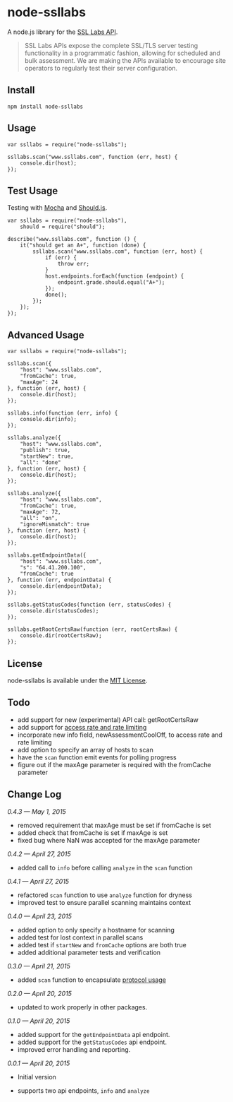 # node-ssllabs

A node.js library for the [SSL Labs API][1].

> SSL Labs APIs expose the complete SSL/TLS server testing functionality in a programmatic fashion, allowing for scheduled and bulk assessment. We are making the APIs available to encourage site operators to regularly test their server configuration.

## Install

	npm install node-ssllabs

## Usage

	var ssllabs = require("node-ssllabs");
	
	ssllabs.scan("www.ssllabs.com", function (err, host) {
		console.dir(host);
	});

## Test Usage

Testing with [Mocha][5] and [Should.js][6].

	var ssllabs = require("node-ssllabs"),
		should = require("should");
	
	describe("www.ssllabs.com", function () {
		it("should get an A+", function (done) {
			ssllabs.scan("www.ssllabs.com", function (err, host) {
				if (err) {
					throw err;
				}
				host.endpoints.forEach(function (endpoint) {
					endpoint.grade.should.equal("A+");
				});
				done();
			});
		});
	});

## Advanced Usage

	var ssllabs = require("node-ssllabs");
	
	ssllabs.scan({
		"host": "www.ssllabs.com",
		"fromCache": true,
		"maxAge": 24
	}, function (err, host) {
		console.dir(host);
	});
	
	ssllabs.info(function (err, info) {
		console.dir(info);
	});
	
	ssllabs.analyze({
		"host": "www.ssllabs.com",
		"publish": true,
		"startNew": true,
		"all": "done"
	}, function (err, host) {
		console.dir(host);
	});
	
	ssllabs.analyze({
		"host": "www.ssllabs.com",
		"fromCache": true,
		"maxAge": 72,
		"all": "on",
		"ignoreMismatch": true
	}, function (err, host) {
		console.dir(host);
	});
	
	ssllabs.getEndpointData({
		"host": "www.ssllabs.com",
		"s": "64.41.200.100",
		"fromCache": true
	}, function (err, endpointData) {
		console.dir(endpointData);
	});
	
	ssllabs.getStatusCodes(function (err, statusCodes) {
		console.dir(statusCodes);
	});
	
	ssllabs.getRootCertsRaw(function (err, rootCertsRaw) {
		console.dir(rootCertsRaw);
	});


## License

node-ssllabs is available under the [MIT License][2].

## Todo

* add support for new (experimental) API call: getRootCertsRaw
* add support for [access rate and rate limiting][4]
* incorporate new info field, newAssessmentCoolOff, to access rate and rate limiting
* add option to specify an array of hosts to scan
* have the `scan` function emit events for polling progress
* figure out if the maxAge parameter is required with the fromCache parameter

## Change Log

*0.4.3 — May 1, 2015*

* removed requirement that maxAge must be set if fromCache is set
* added check that fromCache is set if maxAge is set
* fixed bug where NaN was accepted for the maxAge parameter

*0.4.2 — April 27, 2015*

* added call to `info` before calling `analyze` in the `scan` function

*0.4.1 — April 27, 2015*

* refactored `scan` function to use `analyze` function for dryness
* improved test to ensure parallel scanning maintains context

*0.4.0 — April 23, 2015*

* added option to only specify a hostname for scanning
* added test for lost context in parallel scans
* added test if `startNew` and `fromCache` options are both true
* added additional parameter tests and verification

*0.3.0 — April 21, 2015*

* added `scan` function to encapsulate [protocol usage][3]

*0.2.0 — April 20, 2015*

* updated to work properly in other packages.

*0.1.0 — April 20, 2015*

* added support for the `getEndpointData` api endpoint.
* added support for the `getStatusCodes` api endpoint.
* improved error handling and reporting.

*0.0.1 — April 20, 2015*

* Initial version
* supports two api endpoints, `info` and `analyze`


  [1]: https://www.ssllabs.com/projects/ssllabs-apis/
  [2]: https://github.com/keithws/node-ssllabs/blob/master/LICENSE
  [3]: https://github.com/ssllabs/ssllabs-scan/blob/master/ssllabs-api-docs.md#protocol-usage
  [4]: https://github.com/ssllabs/ssllabs-scan/blob/master/ssllabs-api-docs.md#access-rate-and-rate-limiting
  [5]: http://mochajs.org
  [6]: http://shouldjs.github.io
